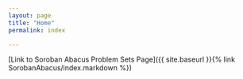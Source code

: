 ```yaml
---
layout: page
title: "Home"
permalink: index

---
```


[Link to Soroban Abacus Problem Sets Page]({{ site.baseurl }}{% link SorobanAbacus/index.markdown %}) 
